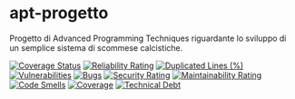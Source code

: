# apt-progetto
Progetto di Advanced Programming Techniques riguardante lo sviluppo di un semplice sistema di scommese calcistiche.

[![Coverage Status](https://coveralls.io/repos/github/Manuel985/apt-progetto/badge.svg?branch=main)](https://coveralls.io/github/Manuel985/apt-progetto?branch=main)
[![Reliability Rating](https://sonarcloud.io/api/project_badges/measure?project=Manuel985_apt-progetto&metric=reliability_rating)](https://sonarcloud.io/summary/new_code?id=Manuel985_apt-progetto)
[![Duplicated Lines (%)](https://sonarcloud.io/api/project_badges/measure?project=Manuel985_apt-progetto&metric=duplicated_lines_density)](https://sonarcloud.io/summary/new_code?id=Manuel985_apt-progetto)
[![Vulnerabilities](https://sonarcloud.io/api/project_badges/measure?project=Manuel985_apt-progetto&metric=vulnerabilities)](https://sonarcloud.io/summary/new_code?id=Manuel985_apt-progetto)
[![Bugs](https://sonarcloud.io/api/project_badges/measure?project=Manuel985_apt-progetto&metric=bugs)](https://sonarcloud.io/summary/new_code?id=Manuel985_apt-progetto)
[![Security Rating](https://sonarcloud.io/api/project_badges/measure?project=Manuel985_apt-progetto&metric=security_rating)](https://sonarcloud.io/summary/new_code?id=Manuel985_apt-progetto)
[![Maintainability Rating](https://sonarcloud.io/api/project_badges/measure?project=Manuel985_apt-progetto&metric=sqale_rating)](https://sonarcloud.io/summary/new_code?id=Manuel985_apt-progetto)
[![Code Smells](https://sonarcloud.io/api/project_badges/measure?project=Manuel985_apt-progetto&metric=code_smells)](https://sonarcloud.io/summary/new_code?id=Manuel985_apt-progetto)
[![Coverage](https://sonarcloud.io/api/project_badges/measure?project=Manuel985_apt-progetto&metric=coverage)](https://sonarcloud.io/summary/new_code?id=Manuel985_apt-progetto)
[![Technical Debt](https://sonarcloud.io/api/project_badges/measure?project=Manuel985_apt-progetto&metric=sqale_index)](https://sonarcloud.io/summary/new_code?id=Manuel985_apt-progetto)
